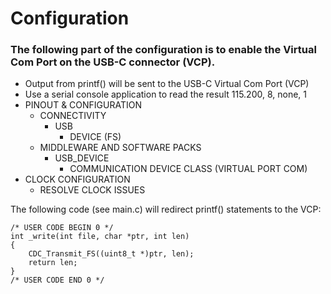 # Configuration

### The following part of the configuration is to enable the Virtual Com Port on the USB-C connector (VCP).

- Output from printf() will be sent to the USB-C Virtual Com Port (VCP)
- Use a serial console application to read the result 115.200, 8, none, 1
- PINOUT & CONFIGURATION
  - CONNECTIVITY
    - USB
      - DEVICE (FS)
  - MIDDLEWARE AND SOFTWARE PACKS
    - USB_DEVICE
      - COMMUNICATION DEVICE CLASS (VIRTUAL PORT COM)
- CLOCK CONFIGURATION
  - RESOLVE CLOCK ISSUES

The following code (see main.c) will redirect printf() statements to the VCP:

```
/* USER CODE BEGIN 0 */
int _write(int file, char *ptr, int len)
{
	CDC_Transmit_FS((uint8_t *)ptr, len);
	return len;
}
/* USER CODE END 0 */
```
